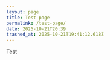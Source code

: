```yaml
---
layout: page
title: Test page
permalink: /test-page/
date: 2025-10-21T20:39
trashed_at: 2025-10-21T19:41:12.618Z
---
```


Test